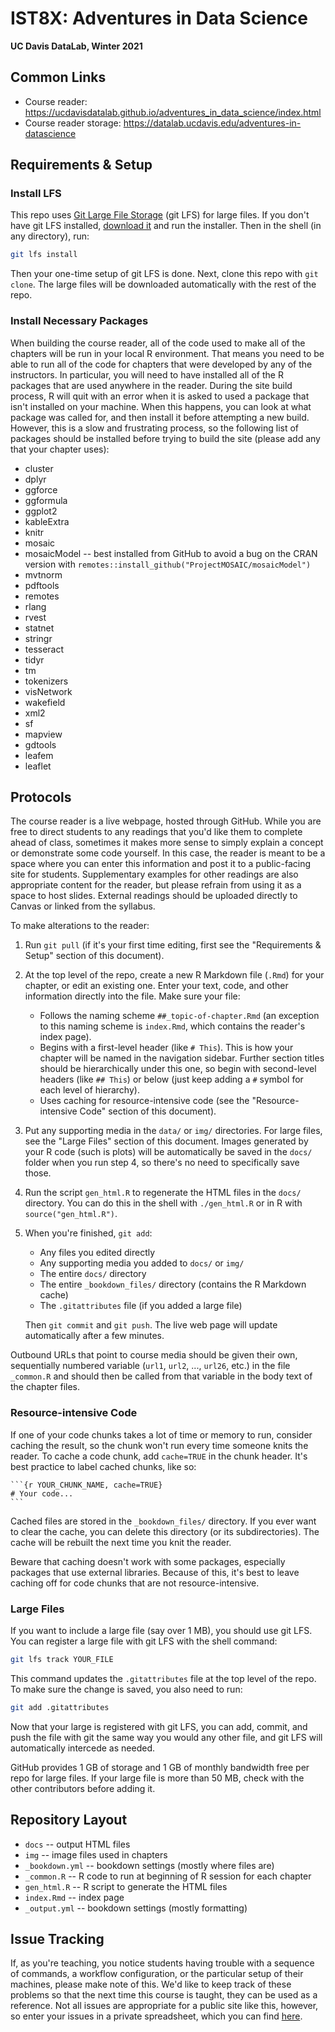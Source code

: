 # IST8X: Adventures in Data Science

**UC Davis DataLab, Winter 2021**

## Common Links

* Course reader: <https://ucdavisdatalab.github.io/adventures_in_data_science/index.html>
* Course reader storage: <https://datalab.ucdavis.edu/adventures-in-datascience>

## Requirements & Setup

### Install LFS

This repo uses [Git Large File Storage][git-lfs] (git LFS) for large files. If
you don't have git LFS installed, [download it][git-lfs] and run the installer.
Then in the shell (in any directory), run:

```sh
git lfs install
```

Then your one-time setup of git LFS is done. Next, clone this repo with `git
clone`. The large files will be downloaded automatically with the rest of the
repo.

[git-lfs]: https://git-lfs.github.com/

### Install Necessary Packages
When building the course reader, all of the code used to make all of the chapters will be run in your local R environment. That means you need to be able to run all of the code for chapters that were developed by any of the instructors. In particular, you will need to have installed all of the R packages that are used anywhere in the reader. During the site build process, R will quit with an error when it is asked to used a package that isn't installed on your machine. When this happens, you can look at what package was called for, and then install it before attempting a new build. However, this is a slow and frustrating process, so the following list of packages should be installed before trying to build the site (please add any that your chapter uses):

* cluster
* dplyr
* ggforce
* ggformula
* ggplot2
* kableExtra
* knitr
* mosaic
* mosaicModel -- best installed from GitHub to avoid a bug on the CRAN
  version with `remotes::install_github("ProjectMOSAIC/mosaicModel")`
* mvtnorm
* pdftools
* remotes
* rlang
* rvest
* statnet
* stringr
* tesseract
* tidyr
* tm
* tokenizers
* visNetwork
* wakefield
* xml2
* sf
* mapview
* gdtools
* leafem
* leaflet

## Protocols

The course reader is a live webpage, hosted through GitHub. While you are free
to direct students to any readings that you'd like them to complete ahead of
class, sometimes it makes more sense to simply explain a concept or demonstrate
some code yourself. In this case, the reader is meant to be a space where you
can enter this information and post it to a public-facing site for students.
Supplementary examples for other readings are also appropriate content for the
reader, but please refrain from using it as a space to host slides. External
readings should be uploaded directly to Canvas or linked from the syllabus.

To make alterations to the reader:

1.  Run `git pull` (if it's your first time editing, first see the
    "Requirements & Setup" section of this document).

2.  At the top level of the repo, create a new R Markdown file (`.Rmd`) for
    your chapter, or edit an existing one. Enter your text, code, and other
    information directly into the file. Make sure your file:

    - Follows the naming scheme `##_topic-of-chapter.Rmd` (an exception to this
      naming scheme is `index.Rmd`, which contains the reader's index page).
    - Begins with a first-level header (like `# This`). This is how your
      chapter will be named in the navigation sidebar. Further section titles
      should be hierarchically under this one, so begin with second-level
      headers (like `## This`) or below (just keep adding a `#` symbol for each
      level of hierarchy).
    - Uses caching for resource-intensive code (see the "Resource-intensive
      Code" section of this document).

3.  Put any supporting media in the `data/` or `img/` directories. For large
    files, see the "Large Files" section of this document. Images generated by
    your R code (such is plots) will be automatically be saved in the `docs/`
    folder when you run step 4, so there's no need to specifically save those.

3.  Run the script `gen_html.R` to regenerate the HTML files in the `docs/`
    directory. You can do this in the shell with `./gen_html.R` or in R with
    `source("gen_html.R")`.

4.  When you're finished, `git add`:
    - Any files you edited directly
    - Any supporting media you added to `docs/` or `img/`
    - The entire `docs/` directory
    - The entire `_bookdown_files/` directory (contains the R Markdown cache)
    - The `.gitattributes` file (if you added a large file)

    Then `git commit` and `git push`. The live web page will update
    automatically after a few minutes.



Outbound URLs that point to course media should be given their own,
sequentially numbered variable (`url1`, `url2`, ..., `url26`, etc.) in the file
`_common.R` and should then be called from that variable in the body text of
the chapter files.


### Resource-intensive Code

If one of your code chunks takes a lot of time or memory to run, consider
caching the result, so the chunk won't run every time someone knits the
reader. To cache a code chunk, add `cache=TRUE` in the chunk header. It's
best practice to label cached chunks, like so:

````
```{r YOUR_CHUNK_NAME, cache=TRUE}
# Your code...
```
````

Cached files are stored in the `_bookdown_files/` directory. If you ever want
to clear the cache, you can delete this directory (or its subdirectories).
The cache will be rebuilt the next time you knit the reader.

Beware that caching doesn't work with some packages, especially packages that
use external libraries. Because of this, it's best to leave caching off for
code chunks that are not resource-intensive.


### Large Files

If you want to include a large file (say over 1 MB), you should use git LFS.
You can register a large file with git LFS with the shell command:

```sh
git lfs track YOUR_FILE
```

This command updates the `.gitattributes` file at the top level of the repo. To
make sure the change is saved, you also need to run:

```sh
git add .gitattributes
```

Now that your large is registered with git LFS, you can add, commit, and push
the file with git the same way you would any other file, and git LFS will
automatically intercede as needed.

GitHub provides 1 GB of storage and 1 GB of monthly bandwidth free per repo for
large files. If your large file is more than 50 MB, check with the other
contributors before adding it.

## Repository Layout

* `docs` -- output HTML files
* `img` -- image files used in chapters
* `_bookdown.yml` -- bookdown settings (mostly where files are)
* `_common.R` -- R code to run at beginning of R session for each chapter
* `gen_html.R` -- R script to generate the HTML files
* `index.Rmd` -- index page
* `_output.yml` -- bookdown settings (mostly formatting)

## Issue Tracking

If, as you're teaching, you notice students having trouble with a sequence of
commands, a workflow configuration, or the particular setup of their machines,
please make note of this. We'd like to keep track of these problems so that the
next time this course is taught, they can be used as a reference. Not all
issues are appropriate for a public site like this, however, so enter your
issues in a private spreadsheet, which you can find
[here](https://docs.google.com/spreadsheets/d/1i_mA1uDSkUl4AkGgIOXD1WyoYoscXHxmFN629NytJTU/edit?usp=sharing).
